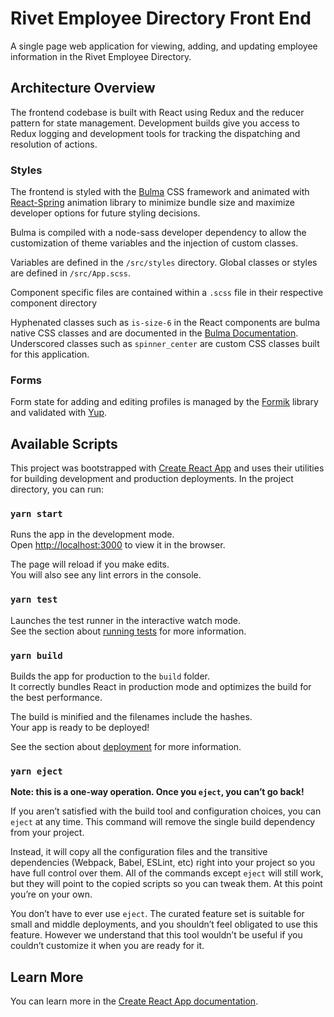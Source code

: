 # Rivet Employee Directory Front End

A single page web application for viewing, adding, and updating employee information in the Rivet Employee Directory.

## Architecture Overview

The frontend codebase is built with React using Redux and the reducer pattern for state management. Development builds give you access to Redux logging and development tools for tracking the dispatching and resolution of actions.

### Styles

The frontend is styled with the [Bulma](https://bulma.io/) CSS framework and animated with [React-Spring](https://www.react-spring.io/) animation library to minimize bundle size and maximize developer options for future styling decisions.

Bulma is compiled with a node-sass developer dependency to allow the customization of theme variables and the injection of custom classes. 

Variables are defined in the `/src/styles` directory. Global classes or styles are defined in `/src/App.scss`. 

Component specific files are contained within a `.scss` file in their respective component directory

Hyphenated classes such as `is-size-6` in the React components are bulma native CSS classes and are documented in the [Bulma Documentation](https://bulma.io/documentation/). Underscored classes such as `spinner_center` are custom CSS classes built for this application.

### Forms

Form state for adding and editing profiles is managed by the [Formik](https://formik.com/) library and validated with [Yup](https://github.com/jquense/yup).


## Available Scripts

This project was bootstrapped with [Create React App](https://github.com/facebook/create-react-app) and uses their utilities for building development and production deployments. In the project directory, you can run:

### `yarn start`

Runs the app in the development mode.<br />
Open [http://localhost:3000](http://localhost:3000) to view it in the browser.

The page will reload if you make edits.<br />
You will also see any lint errors in the console.

### `yarn test`

Launches the test runner in the interactive watch mode.<br />
See the section about [running tests](https://facebook.github.io/create-react-app/docs/running-tests) for more information.

### `yarn build`

Builds the app for production to the `build` folder.<br />
It correctly bundles React in production mode and optimizes the build for the best performance.

The build is minified and the filenames include the hashes.<br />
Your app is ready to be deployed!

See the section about [deployment](https://facebook.github.io/create-react-app/docs/deployment) for more information.

### `yarn eject`

**Note: this is a one-way operation. Once you `eject`, you can’t go back!**

If you aren’t satisfied with the build tool and configuration choices, you can `eject` at any time. This command will remove the single build dependency from your project.

Instead, it will copy all the configuration files and the transitive dependencies (Webpack, Babel, ESLint, etc) right into your project so you have full control over them. All of the commands except `eject` will still work, but they will point to the copied scripts so you can tweak them. At this point you’re on your own.

You don’t have to ever use `eject`. The curated feature set is suitable for small and middle deployments, and you shouldn’t feel obligated to use this feature. However we understand that this tool wouldn’t be useful if you couldn’t customize it when you are ready for it.

## Learn More

You can learn more in the [Create React App documentation](https://facebook.github.io/create-react-app/docs/getting-started).